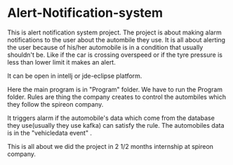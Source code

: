 # Alert-Notification-system

This is alert notification system project.
The project is about making alarm notifications to the user about the autombile they use.
It is all about alerting the user because of his/her automobile is in a condition that usually shouldn't be.
Like if the car is crossing overspeed or if the tyre pressure is less than lower limit it makes an alert.

It can be open in intellj or jde-eclipse platform.

Here the main program is in "Program" folder. We have to run the Program folder.
Rules are thing the company creates to control the autombiles which they follow the spireon company.

It triggers alarm if the automobile's data which come from the database they use(usually they use kafka) can satisfy the rule.
The automobiles data is in the "vehicledata event" .

This is all about we did the project in 2 1/2 months internship at spireon company.
